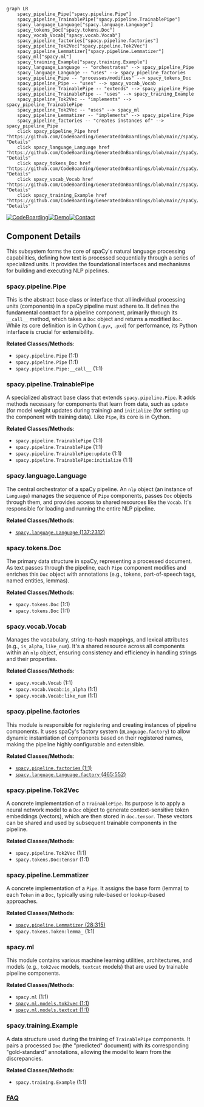 ```mermaid
graph LR
    spacy_pipeline_Pipe["spacy.pipeline.Pipe"]
    spacy_pipeline_TrainablePipe["spacy.pipeline.TrainablePipe"]
    spacy_language_Language["spacy.language.Language"]
    spacy_tokens_Doc["spacy.tokens.Doc"]
    spacy_vocab_Vocab["spacy.vocab.Vocab"]
    spacy_pipeline_factories["spacy.pipeline.factories"]
    spacy_pipeline_Tok2Vec["spacy.pipeline.Tok2Vec"]
    spacy_pipeline_Lemmatizer["spacy.pipeline.Lemmatizer"]
    spacy_ml["spacy.ml"]
    spacy_training_Example["spacy.training.Example"]
    spacy_language_Language -- "orchestrates" --> spacy_pipeline_Pipe
    spacy_language_Language -- "uses" --> spacy_pipeline_factories
    spacy_pipeline_Pipe -- "processes/modifies" --> spacy_tokens_Doc
    spacy_pipeline_Pipe -- "uses" --> spacy_vocab_Vocab
    spacy_pipeline_TrainablePipe -- "extends" --> spacy_pipeline_Pipe
    spacy_pipeline_TrainablePipe -- "uses" --> spacy_training_Example
    spacy_pipeline_Tok2Vec -- "implements" --> spacy_pipeline_TrainablePipe
    spacy_pipeline_Tok2Vec -- "uses" --> spacy_ml
    spacy_pipeline_Lemmatizer -- "implements" --> spacy_pipeline_Pipe
    spacy_pipeline_factories -- "creates instances of" --> spacy_pipeline_Pipe
    click spacy_pipeline_Pipe href "https://github.com/CodeBoarding/GeneratedOnBoardings/blob/main//spaCy/spacy_pipeline_Pipe.md" "Details"
    click spacy_language_Language href "https://github.com/CodeBoarding/GeneratedOnBoardings/blob/main//spaCy/spacy_language_Language.md" "Details"
    click spacy_tokens_Doc href "https://github.com/CodeBoarding/GeneratedOnBoardings/blob/main//spaCy/spacy_tokens_Doc.md" "Details"
    click spacy_vocab_Vocab href "https://github.com/CodeBoarding/GeneratedOnBoardings/blob/main//spaCy/spacy_vocab_Vocab.md" "Details"
    click spacy_training_Example href "https://github.com/CodeBoarding/GeneratedOnBoardings/blob/main//spaCy/spacy_training_Example.md" "Details"
```
[![CodeBoarding](https://img.shields.io/badge/Generated%20by-CodeBoarding-9cf?style=flat-square)](https://github.com/CodeBoarding/GeneratedOnBoardings)[![Demo](https://img.shields.io/badge/Try%20our-Demo-blue?style=flat-square)](https://www.codeboarding.org/demo)[![Contact](https://img.shields.io/badge/Contact%20us%20-%20contact@codeboarding.org-lightgrey?style=flat-square)](mailto:contact@codeboarding.org)

## Component Details

This subsystem forms the core of spaCy's natural language processing capabilities, defining how text is processed sequentially through a series of specialized units. It provides the foundational interfaces and mechanisms for building and executing NLP pipelines.

### spacy.pipeline.Pipe
This is the abstract base class or interface that all individual processing units (components) in a spaCy pipeline must adhere to. It defines the fundamental contract for a pipeline component, primarily through its `__call__` method, which takes a `Doc` object and returns a modified `Doc`. While its core definition is in Cython (`.pyx`, `.pxd`) for performance, its Python interface is crucial for extensibility.


**Related Classes/Methods**:

- `spacy.pipeline.Pipe` (1:1)
- `spacy.pipeline.Pipe` (1:1)
- `spacy.pipeline.Pipe:__call__` (1:1)


### spacy.pipeline.TrainablePipe
A specialized abstract base class that extends `spacy.pipeline.Pipe`. It adds methods necessary for components that learn from data, such as `update` (for model weight updates during training) and `initialize` (for setting up the component with training data). Like `Pipe`, its core is in Cython.


**Related Classes/Methods**:

- `spacy.pipeline.TrainablePipe` (1:1)
- `spacy.pipeline.TrainablePipe` (1:1)
- `spacy.pipeline.TrainablePipe:update` (1:1)
- `spacy.pipeline.TrainablePipe:initialize` (1:1)


### spacy.language.Language
The central orchestrator of a spaCy pipeline. An `nlp` object (an instance of `Language`) manages the sequence of `Pipe` components, passes `Doc` objects through them, and provides access to shared resources like the `Vocab`. It's responsible for loading and running the entire NLP pipeline.


**Related Classes/Methods**:

- <a href="https://github.com/explosion/spaCy/blob/master/spacy/language.py#L137-L2312" target="_blank" rel="noopener noreferrer">`spacy.language.Language` (137:2312)</a>


### spacy.tokens.Doc
The primary data structure in spaCy, representing a processed document. As text passes through the pipeline, each `Pipe` component modifies and enriches this `Doc` object with annotations (e.g., tokens, part-of-speech tags, named entities, lemmas).


**Related Classes/Methods**:

- `spacy.tokens.Doc` (1:1)
- `spacy.tokens.Doc` (1:1)


### spacy.vocab.Vocab
Manages the vocabulary, string-to-hash mappings, and lexical attributes (e.g., `is_alpha`, `like_num`). It's a shared resource across all components within an `nlp` object, ensuring consistency and efficiency in handling strings and their properties.


**Related Classes/Methods**:

- `spacy.vocab.Vocab` (1:1)
- `spacy.vocab.Vocab:is_alpha` (1:1)
- `spacy.vocab.Vocab:like_num` (1:1)


### spacy.pipeline.factories
This module is responsible for registering and creating instances of pipeline components. It uses spaCy's factory system (`@Language.factory`) to allow dynamic instantiation of components based on their registered names, making the pipeline highly configurable and extensible.


**Related Classes/Methods**:

- <a href="https://github.com/explosion/spaCy/blob/master/spacy/pipeline/factories.py#L1-L1" target="_blank" rel="noopener noreferrer">`spacy.pipeline.factories` (1:1)</a>
- <a href="https://github.com/explosion/spaCy/blob/master/spacy/language.py#L465-L552" target="_blank" rel="noopener noreferrer">`spacy.language.Language.factory` (465:552)</a>


### spacy.pipeline.Tok2Vec
A concrete implementation of a `TrainablePipe`. Its purpose is to apply a neural network model to a `Doc` object to generate context-sensitive token embeddings (vectors), which are then stored in `doc.tensor`. These vectors can be shared and used by subsequent trainable components in the pipeline.


**Related Classes/Methods**:

- `spacy.pipeline.Tok2Vec` (1:1)
- `spacy.tokens.Doc:tensor` (1:1)


### spacy.pipeline.Lemmatizer
A concrete implementation of a `Pipe`. It assigns the base form (lemma) to each `Token` in a `Doc`, typically using rule-based or lookup-based approaches.


**Related Classes/Methods**:

- <a href="https://github.com/explosion/spaCy/blob/master/spacy/pipeline/lemmatizer.py#L28-L315" target="_blank" rel="noopener noreferrer">`spacy.pipeline.Lemmatizer` (28:315)</a>
- `spacy.tokens.Token:lemma_` (1:1)


### spacy.ml
This module contains various machine learning utilities, architectures, and models (e.g., `tok2vec` models, `textcat` models) that are used by trainable pipeline components.


**Related Classes/Methods**:

- `spacy.ml` (1:1)
- <a href="https://github.com/explosion/spaCy/blob/master/spacy/ml/models/tok2vec.py#L1-L1" target="_blank" rel="noopener noreferrer">`spacy.ml.models.tok2vec` (1:1)</a>
- <a href="https://github.com/explosion/spaCy/blob/master/spacy/ml/models/textcat.py#L1-L1" target="_blank" rel="noopener noreferrer">`spacy.ml.models.textcat` (1:1)</a>


### spacy.training.Example
A data structure used during the training of `TrainablePipe` components. It pairs a processed `Doc` (the "predicted" document) with its corresponding "gold-standard" annotations, allowing the model to learn from the discrepancies.


**Related Classes/Methods**:

- `spacy.training.Example` (1:1)




### [FAQ](https://github.com/CodeBoarding/GeneratedOnBoardings/tree/main?tab=readme-ov-file#faq)